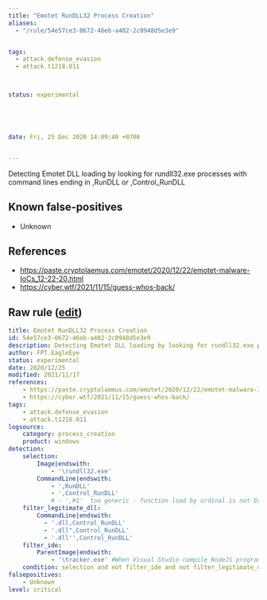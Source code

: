 ```yaml
---
title: "Emotet RunDLL32 Process Creation"
aliases:
  - "/rule/54e57ce3-0672-46eb-a402-2c0948d5e3e9"


tags:
  - attack.defense_evasion
  - attack.t1218.011



status: experimental





date: Fri, 25 Dec 2020 14:09:40 +0700


---
```


Detecting Emotet DLL loading by looking for rundll32.exe processes with command lines ending in ,RunDLL or ,Control_RunDLL

<!--more-->


## Known false-positives

* Unknown



## References

* https://paste.cryptolaemus.com/emotet/2020/12/22/emotet-malware-IoCs_12-22-20.html
* https://cyber.wtf/2021/11/15/guess-whos-back/


## Raw rule ([edit](https://github.com/SigmaHQ/sigma/edit/master/rules/windows/process_creation/proc_creation_win_susp_emotet_rundll32_execution.yml))
```yaml
title: Emotet RunDLL32 Process Creation
id: 54e57ce3-0672-46eb-a402-2c0948d5e3e9
description: Detecting Emotet DLL loading by looking for rundll32.exe processes with command lines ending in ,RunDLL or ,Control_RunDLL
author: FPT.EagleEye 
status: experimental
date: 2020/12/25
modified: 2021/11/17
references:
    - https://paste.cryptolaemus.com/emotet/2020/12/22/emotet-malware-IoCs_12-22-20.html
    - https://cyber.wtf/2021/11/15/guess-whos-back/
tags:
    - attack.defense_evasion
    - attack.t1218.011
logsource:
    category: process_creation
    product: windows
detection:
    selection:
        Image|endswith:
            - '\rundll32.exe'
        CommandLine|endswith:
            - ',RunDLL'
            - ',Control_RunDLL'
            # - ',#1'  too generic - function load by ordinal is not Emotet specific
    filter_legitimate_dll:
        CommandLine|endswith:
          - '.dll,Control_RunDLL'
          - '.dll",Control_RunDLL'
          - '.dll'',Control_RunDLL'
    filter_ide:
        ParentImage|endswith:
            - '\tracker.exe' #When Visual Studio compile NodeJS program, it might use MSBuild to create tracker.exe and then, the tracker.exe fork rundll32.exe
    condition: selection and not filter_ide and not filter_legitimate_dll
falsepositives:
    - Unknown
level: critical

```
